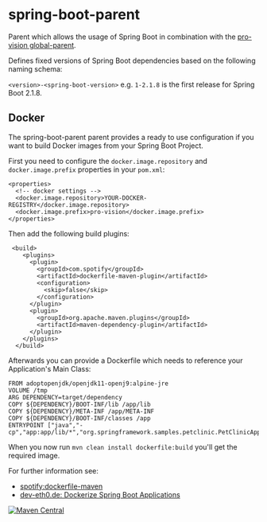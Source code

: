spring-boot-parent
=============

Parent which allows the usage of Spring Boot in combination with the [pro-vision global-parent](https://github.com/pro-vision/pv-build-tools/tree/develop/maven/global-parent).

Defines fixed versions of Spring Boot dependencies based on the following naming schema:

`<version>-<spring-boot-version>` e.g. `1-2.1.8` is the first release for Spring Boot 2.1.8. 

## Docker

The spring-boot-parent parent provides a ready to use configuration if you want to build Docker images from your Spring Boot Project.

First you need to configure the `docker.image.repository` and `docker.image.prefix` properties in your `pom.xml`:
```
<properties>
  <!-- docker settings -->
  <docker.image.repository>YOUR-DOCKER-REGISTRY</docker.image.repository>
  <docker.image.prefix>pro-vision</docker.image.prefix>
</properties>
```
Then add the following build plugins:
```
 <build>
    <plugins>
      <plugin>
        <groupId>com.spotify</groupId>
        <artifactId>dockerfile-maven-plugin</artifactId>
        <configuration>
          <skip>false</skip>
        </configuration>
      </plugin>
      <plugin>
        <groupId>org.apache.maven.plugins</groupId>
        <artifactId>maven-dependency-plugin</artifactId>
      </plugin>
    </plugins>
  </build>
```

Afterwards you can provide a Dockerfile which needs to reference your Application's Main Class:
```
FROM adoptopenjdk/openjdk11-openj9:alpine-jre
VOLUME /tmp
ARG DEPENDENCY=target/dependency
COPY ${DEPENDENCY}/BOOT-INF/lib /app/lib
COPY ${DEPENDENCY}/META-INF /app/META-INF
COPY ${DEPENDENCY}/BOOT-INF/classes /app
ENTRYPOINT ["java","-cp","app:app/lib/*","org.springframework.samples.petclinic.PetClinicApplication"]
```

When you now run `mvn clean install dockerfile:build` you'll get the required image.

For further information see:
* [spotify:dockerfile-maven](https://github.com/spotify/dockerfile-maven)
* [dev-eth0.de: Dockerize Spring Boot Applications](https://www.dev-eth0.de/2019/07/29/dockerize-spring-boot-applications/)

[![Maven Central](https://maven-badges.herokuapp.com/maven-central/de.pro-vision.maven/de.pro-vision.maven.spring.spring-boot-parent/badge.svg)](https://maven-badges.herokuapp.com/maven-central/de.pro-vision.maven/de.pro-vision.maven.spring.spring-boot-parent)


